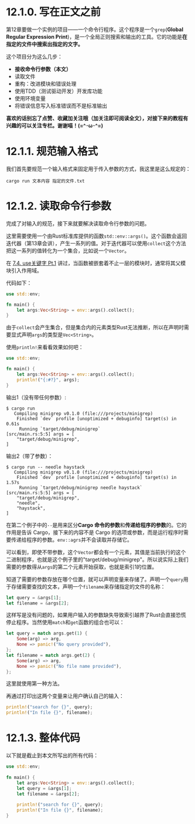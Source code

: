 # 12.1.0. 写在正文之前
第12章要做一个实例的项目——一个命令行程序。这个程序是一个`grep`(**Global Regular Expression Print**)，是一个全局正则搜索和输出的工具。它的功能是**在指定的文件中搜索出指定的文字。**

这个项目分为这么几步：
- **接收命令行参数（本文）**
- 读取文件
- 重构：改进模块和错误处理
- 使用TDD（测试驱动开发）开发库功能
- 使用环境变量
- 将错误信息写入标准错误而不是标准输出

**喜欢的话别忘了点赞、收藏加关注哦（加关注即可阅读全文），对接下来的教程有兴趣的可以关注专栏。谢谢喵！(=^･ω･^=)**

# 12.1.1. 规范输入格式
我们首先要规范一个输入格式来固定用于传入参数的方式，我这里是这么规定的：
```
cargo run 文本内容 指定的文件.txt
```

# 12.1.2. 读取命令行参数
完成了对输入的规范，接下来就要解决读取命令行参数的问题。

这里需要使用一个由Rust标准库提供的函数`std::env::args()`。这个函数会返回迭代器（第13章会讲），产生一系列的值。对于迭代器可以使用`collect`这个方法把这一系列的值转化为一个集合，比如说一个`Vector`。

在 [7.4. use关键字 Pt.1](https://blog.csdn.net/weixin_71793197/article/details/144757664) 讲过，当函数被嵌套着不止一层的模块时，通常将其父模块引入作用域。

代码如下：
```rust
use std::env;

fn main() {
	let args:Vec<String> = env::args().collect();
}
```
由于`collect`会产生集合，但是集合内的元素类型Rust无法推断，所以在声明时需要显式声明`args`的类型是`Vec<String>`。

使用`println!`来看看效果如何吧：
```rust
use std::env;

fn main() {
	let args:Vec<String> = env::args().collect();
	println!("{:#?}", args);
}
```
输出1（没有带任何参数）:
```
$ cargo run
   Compiling minigrep v0.1.0 (file:///projects/minigrep)
    Finished `dev` profile [unoptimized + debuginfo] target(s) in 0.61s
     Running `target/debug/minigrep`
[src/main.rs:5:5] args = [
    "target/debug/minigrep",
]
```
输出2（带了参数）：
```
$ cargo run -- needle haystack
   Compiling minigrep v0.1.0 (file:///projects/minigrep)
    Finished `dev` profile [unoptimized + debuginfo] target(s) in 1.57s
     Running `target/debug/minigrep needle haystack`
[src/main.rs:5:5] args = [
    "target/debug/minigrep",
    "needle",
    "haystack",
]
```
在第二个例子中的`--`是用来区分**Cargo 命令的参数**和**传递给程序的参数**的。它的作用是告诉 Cargo，接下来的内容不是 Cargo 的选项或参数，而是运行程序时需要传递给程序的参数。`env::agrs`并不会读取并存储它。

可以看到，即使不带参数，这个`Vector`都会有一个元素，其值是当前执行的这个二进制程序，也就是这个例子里的"target/debug/minigrep"。所以说实际上我们需要的参数得从`args`的第二个元素开始获取，也就是索引1的位置。

知道了需要的参数存放在哪个位置，就可以声明变量来存储了。声明一个`query`用于存储需要查找的文本，声明一个`filename`来存储指定的文件的名称：
```rust
let query = &args[1]; 
let filename = &args[2];
```
这样写是没有问题的，如果用户输入的参数缺失导致索引越界了Rust会直接恐慌停止程序。当然使用`match`和`get`函数的组合也可以：
```rust
let query = match args.get(1) {  
    Some(arg) => arg,  
    None => panic!("No query provided"),  
};  
let filename = match args.get(2) {  
    Some(arg) => arg,  
    None => panic!("No file name provided"),  
};
```
这里就使用第一种方法。

再通过打印出这两个变量来让用户确认自己的输入：
```rust
println!("search for {}", query);  
println!("In file {}", filename);
```

# 12.1.3. 整体代码
以下就是截止到本文所写出的所有代码：
```rust
use std::env;  
  
fn main() {  
    let args:Vec<String> = env::args().collect();  
    let query = &args[1];  
    let filename = &args[2];
      
    println!("search for {}", query);  
    println!("In file {}", filename);  
}
```